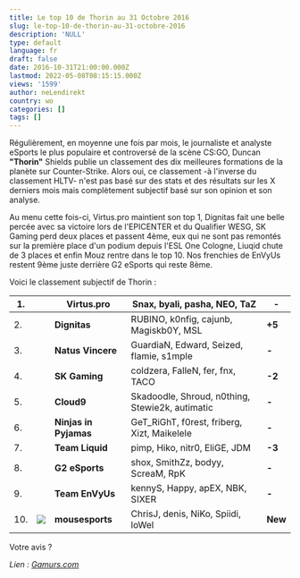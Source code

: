 ```yaml
---
title: Le top 10 de Thorin au 31 Octobre 2016
slug: le-top-10-de-thorin-au-31-octobre-2016
description: 'NULL'
type: default
language: fr
draft: false
date: 2016-10-31T21:00:00.000Z
lastmod: 2022-05-08T08:15:15.000Z
views: '1599'
author: neLendirekt
country: wo
categories: []
tags: []
---
```

Régulièrement, en moyenne une fois par mois, le journaliste et analyste eSports le plus populaire et controversé de la scène CS:GO, Duncan **"Thorin"** Shields publie un classement des dix meilleures formations de la planète sur Counter-Strike. Alors oui, ce classement -à l'inverse du classement HLTV- n'est pas basé sur des stats et des résultats sur les X derniers mois mais complètement subjectif basé sur son opinion et son analyse.

Au menu cette fois-ci, Virtus.pro maintient son top 1, Dignitas fait une belle percée avec sa victoire lors de l'EPICENTER et du Qualifier WESG, SK Gaming perd deux places et passent 4ème, eux qui ne sont pas remontés sur la première place d'un podium depuis l'ESL One Cologne, Liuqid chute de 3 places et enfin Mouz rentre dans le top 10\. Nos frenchies de EnVyUs restent 9ème juste derrière G2 eSports qui reste 8ème.

Voici le classement subjectif de Thorin :

| 1.   |                                                                       | **Virtus.pro**        | Snax, byali, pasha, NEO, TaZ                    | **\-**  |
| ---- | --------------------------------------------------------------------- | --------------------- | ----------------------------------------------- | ------- |
| 2\.  |                                                                       | **Dignitas**          | RUBINO, k0nfig, cajunb, Magiskb0Y, MSL          | **+5**  |
| 3\.  |                                                                       | **Natus Vincere**     | GuardiaN, Edward, Seized, flamie, s1mple        | **\-**  |
| 4\.  |                                                                       | **SK Gaming**         | coldzera, FalleN, fer, fnx, TACO                | **\-2** |
| 5\.  |                                                                       | **Cloud9**            | Skadoodle, Shroud, n0thing, Stewie2k, autimatic | **\-**  |
| 6\.  |                                                                       | **Ninjas in Pyjamas** | GeT\_RiGhT, f0rest, friberg, Xizt, Maikelele    | **\-**  |
| 7\.  |                                                                       | **Team Liquid**       | pimp, Hiko, nitr0, EliGE, JDM                   | **\-3** |
| 8\.  |                                                                       | **G2 eSports**        | shox, SmithZz, bodyy, ScreaM, RpK               | **\-**  |
| 9\.  |                                                                       | **Team EnVyUs**       | kennyS, Happy, apEX, NBK, SIXER                 | **\-**  |
| 10\. | ![](../../../../storage/countries/flag/europe_flag_580d21b984714.gif) | **mousesports**       | ChrisJ, denis, NiKo, Spiidi, loWel              | **New** |

  
Votre avis ?

_Lien : [Gamurs.com](https://gamurs.com/articles/thorins-csgo-top-10-world-rankings-31st-october-2016)_
